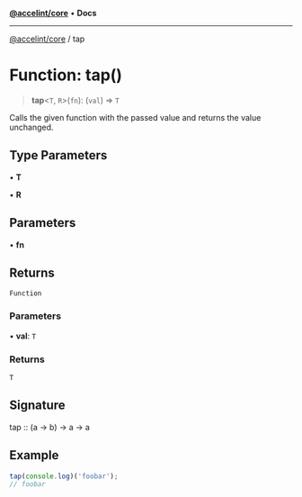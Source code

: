 [**@accelint/core**](../README.md) • **Docs**

***

[@accelint/core](../README.md) / tap

# Function: tap()

> **tap**\<`T`, `R`\>(`fn`): (`val`) => `T`

Calls the given function with the passed value and returns the value unchanged.

## Type Parameters

• **T**

• **R**

## Parameters

• **fn**

## Returns

`Function`

### Parameters

• **val**: `T`

### Returns

`T`

## Signature

tap :: (a -> b) -> a -> a

## Example

```ts
tap(console.log)('foobar');
// foobar
```
